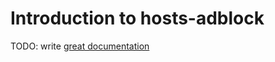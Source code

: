 # Introduction to hosts-adblock

TODO: write [great documentation](http://jacobian.org/writing/what-to-write/)
